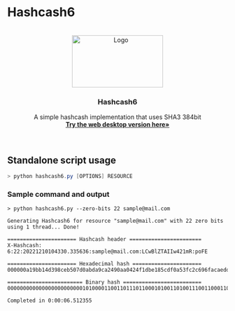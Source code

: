 # Hashcash6

<br />
<div align="center">
  <a href="https://github.com/othneildrew/Best-README-Template">
    <img src="https://i.imgur.com/wFKTpJk.png" alt="Logo" width="208.5" height="119.25">
  </a>
  
  <h3 align="center">Hashcash6</h3>
  
  <p align="center">
    A simple hashcash implementation that uses SHA3 384bit 
    <br />
    <a href="https://hashcash6.vasll.repl.co/"><strong>Try the web desktop version here»</strong></a>
    <br />
  </p>
  
  <br>
</div>

  ## Standalone script usage ##
  ```powershell 
  > python hashcash6.py [OPTIONS] RESOURCE  
  ```

  ### Sample command and output ###
  ```
  > python hashcash6.py --zero-bits 22 sample@mail.com

Generating Hashcash6 for resource "sample@mail.com" with 22 zero bits using 1 thread... Done!

====================== Hashcash header =======================
X-Hashcash: 6:22:20221210104330.335636:sample@mail.com:LCwBlZTAIIw421mR:poFE

====================== Hexadecimal hash ======================
000000a19bb14d398ceb507d0abda9ca2490aa0424f1dbe185cdf0a53fc2c696facaeddca2293fceaf60d0c835fc103b

======================== Binary hash =========================
00000000000000000000000010100001100110111011000101001101001110011000110011101011010100000111...

Completed in 0:00:06.512355
```

